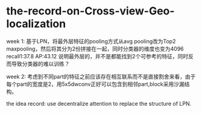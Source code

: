 # the-record-on-Cross-view-Geo-localization


week 1:
基于LPN，将最外层特征的pooling方式从avg pooling改为Top2 maxpooling，然后将其分为2份拼接在一起，同时分类器的维度也变为4096
recall1:37.8 AP:43.12
说明最外层的，并不是都能找到2个可参考的特征，同时反而导致分类器的难以训练？

week 2:
考虑到不同part的特征之前应该存在相互联系而不是直接割舍来看，由于每个part的宽度是2，用5x5dwconv正好可以包含到相邻part,block采用沙漏结构。


the idea record:
use decentralize attention to replace the structure of LPN.
